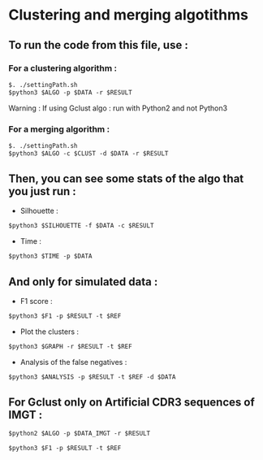 # Clustering and merging algotithms

## To run the code from this file, use  :
### For a clustering algorithm : 
```diff
$. ./settingPath.sh
$python3 $ALGO -p $DATA -r $RESULT 
```
Warning : If using Gclust algo : run with Python2 and not Python3
### For a merging algorithm :

```diff
$. ./settingPath.sh
$python3 $ALGO -c $CLUST -d $DATA -r $RESULT
```
 
## Then, you can see some stats of the algo that you just run :
* Silhouette : 

```diff
$python3 $SILHOUETTE -f $DATA -c $RESULT
```

* Time :

```diff
$python3 $TIME -p $DATA
```

## And only for simulated data : 

* F1 score : 

```diff
$python3 $F1 -p $RESULT -t $REF
```

* Plot the clusters :

```diff
$python3 $GRAPH -r $RESULT -t $REF
```

* Analysis of the false negatives :

```diff
$python3 $ANALYSIS -p $RESULT -t $REF -d $DATA
```

## For Gclust only on Artificial CDR3 sequences of IMGT :

```diff
$python2 $ALGO -p $DATA_IMGT -r $RESULT
```
```diff
$python3 $F1 -p $RESULT -t $REF
```
